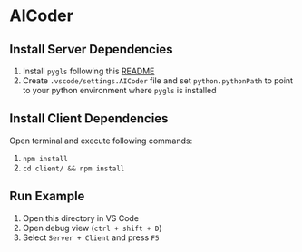 # AICoder 

## Install Server Dependencies

1. Install `pygls` following this [README](https://github.com/openlawlibrary/pygls)
1. Create `.vscode/settings.AICoder` file and set `python.pythonPath` to point to your python environment where `pygls` is installed

## Install Client Dependencies

Open terminal and execute following commands:

1. `npm install`
1. `cd client/ && npm install`

## Run Example

1. Open this directory in VS Code
1. Open debug view (`ctrl + shift + D`)
1. Select `Server + Client` and press `F5`
